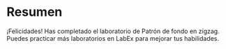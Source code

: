 # Resumen

¡Felicidades! Has completado el laboratorio de Patrón de fondo en zigzag. Puedes practicar más laboratorios en LabEx para mejorar tus habilidades.

